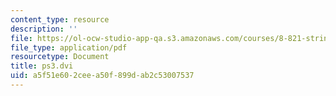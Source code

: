 ```yaml
---
content_type: resource
description: ''
file: https://ol-ocw-studio-app-qa.s3.amazonaws.com/courses/8-821-string-theory-and-holographic-duality-fall-2014/a5f51e602ceea50f899dab2c53007537_MIT8_821F14_pset3.pdf
file_type: application/pdf
resourcetype: Document
title: ps3.dvi
uid: a5f51e60-2cee-a50f-899d-ab2c53007537
---
```

